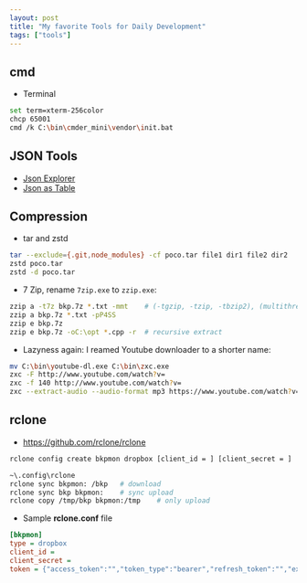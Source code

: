 ```yaml
---
layout: post
title: "My favorite Tools for Daily Development"
tags: ["tools"]
---
```


## cmd

- Terminal

```bash
set term=xterm-256color
chcp 65001
cmd /k C:\bin\cmder_mini\vendor\init.bat
```

## JSON Tools

* [Json Explorer](https://json-smp8.onrender.com/)
* [Json as Table](http://json2table.com/)

## Compression 

- tar and zstd

```bash
tar --exclude={.git,node_modules} -cf poco.tar file1 dir1 file2 dir2
zstd poco.tar
zstd -d poco.tar 
```

- 7 Zip, rename `7zip.exe` to `zzip.exe`:

```bash
zzip a -t7z bkp.7z *.txt -mmt    # (-tgzip, -tzip, -tbzip2), (multithread)
zzip a bkp.7z *.txt -pP4SS
zzip e bkp.7z
zzip e bkp.7z -oC:\opt *.cpp -r  # recursive extract
```

- Lazyness again: I reamed Youtube downloader to a shorter name:

```bash
mv C:\bin\youtube-dl.exe C:\bin\zxc.exe
zxc -F http://www.youtube.com/watch?v=
zxc -f 140 http://www.youtube.com/watch?v=
zxc --extract-audio --audio-format mp3 https://www.youtube.com/watch?v=LMuu4h6RdyQ
```

## rclone

- https://github.com/rclone/rclone

```bash
rclone config create bkpmon dropbox [client_id = ] [client_secret = ]

~\.config\rclone
rclone sync bkpmon: /bkp   # download
rclone sync bkp bkpmon:    # sync upload
rclone copy /tmp/bkp bkpmon:/tmp    # only upload
```

- Sample **rclone.conf** file

```ini
[bkpmon]
type = dropbox
client_id = 
client_secret = 
token = {"access_token":"","token_type":"bearer","refresh_token":"","expiry":""}
```
